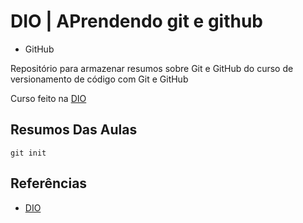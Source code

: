 # DIO | APrendendo git e github

- GitHub

Repositório para armazenar resumos sobre Git e GitHub do curso de versionamento de código com Git e GitHub

Curso feito na [DIO](https://web.dio.me/course/versionamento-de-codigo-com-git-e-github/learning/599dd3dd-d189-474f-a55c-22f37b4472da?back=/track/bootcamp-wex-desenvolvimento-net-e-qa&tab=about&moduleId=undefined)

## Resumos Das Aulas

```
git init
```

## Referências
- [DIO]()